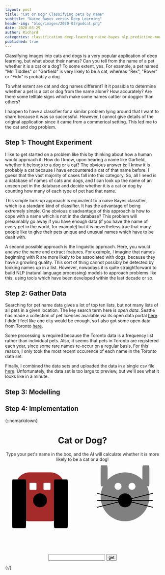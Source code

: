 ```yaml
---
layout: post
title: "Cat or Dog? Classifying pets by name"
subtitle: "Naive Bayes versus Deep Learning"
header-img: "blog/images/2020-03/godcat.png"
date: 2020-03-29
author: Richard
categories: classification deep-learning naive-bayes nlp predictive-models python
published: true
---
```

Classifying images into cats and dogs is a very popular application of deep learning, but what about their names? Can you tell from the name of a pet whether it is a cat or a dog? To some extent, yes. For example, a pet named "Mr. Tiddles" or "Garfield" is very likely to be a cat, whereas "Rex", "Rover" or "Fido" is probably a dog.

To what extent are cat and dog names different? It it possible to determine whether a pet is a cat or dog from the name alone? How accurately? Are there some telltale signs which make some names cattier or doggier than others?

I happen to have a classifier for a similar problem lying around that I want to share because it was so successful. However, I cannot give details of the original application since it came from a commerical setting. This led me to the cat and dog problem.

## Step 1: Thought Experiment

I like to get started on a problem like this by thinking about how a human would approach it. How do I know, upon hearing a name like Garfield, whether it belongs to a dog or a cat? The obvious answer is: I know it is probably a cat because I have encountered a cat of that name before. I guess that the vast majority of cases fall into this category. So, all I need is a database of names of cats and dogs, and I can look up the name of an unseen pet in the database and decide whether it is a cat or dog by counting how many of each type of pet had that name.

This simple look-up approach is equivalent to a naive Bayes classifier, which is a standard kind of classifier. It has the advantage of being extremely simple. One obvious disadvantage of this approach is how to cope with a name which is not in the database? This problem will presumably go away if you have enough data (if you have the name of every pet in the world, for example) but it is nevertheless true that many people like to give their pets unique and unusual names which have to be dealt with.

A second possible approach is the linguistic approach. Here, you would analyse the name and extract features. For example, I imagine that names beginning with R are more likely to be associated with dogs, because they have a growling quality. This sort of thing cannot possibly be detected by looking names up in a list. However, nowadays it is quite straightforward to build NLP (natural language processing) models to approach problems like this, using tools which have been developed within the last decade or so.

## Step 2: Gather Data

Searching for pet name data gives a lot of top ten lists, but not many lists of all pets in a given location. The key search term here is <i>open data</i>. Seattle has made a collection of pet licenses available via its open data portal [here](https://data.seattle.gov/Community/Seattle-Pet-Licenses/jguv-t9rb). I didn't feel like one city would be enough, so I also got some open data from Toronto [here](https://open.toronto.ca/dataset/licensed-dog-and-cat-names/).

Some processing is required because the Toronto data is a frequency list rather than individual pets. Also, it seems that pets in Toronto are registered each year, since some rare names re-occur on a regular basis. For this reason, I only took the most recent occurence of each name in the Toronto data set.

Finally, I combined the data sets and uploaded the data in a single csv file [here](https://github.com/rtrvale/datasets/). Unfortunately, the data set is too large to preview, but we'll see what it looks like in a minute.

## Step 3: Modelling

## Step 4: Implementation

{::nomarkdown}
<center><h1>Cat or Dog?</h1></center>
<center>Type your pet's name in the box, and the AI will calculate whether it is more likely to be a cat or a dog!</center>
<div style="display:flex; flex-direction:row; justify-content:center; align-items:center;
height: 300px;">
    <div id="dogPicture" style="
								  width : 300px;
								  height: 300px;
								  margin-right:25px;
								  margin-bottom:20px;
								  margin-top:20px;
								  transition: width 1s ease-in-out;
								  transition: height 1s ease-in-out;
">

<svg viewBox = "0 0 100 100" preserveAspectRatio="xMinYMin meet" width="300" height="300" id="dog">
  <rect x="15" y="15%" rx="20" ry="20" width="70%" height="70%"
  style="fill:brown;" />
  <rect x="10" y="25" rx="1" ry="5" width="20%" height="70%"
  style="fill:black;" />
  <rect x="70" y="25" rx="1" ry="5" width="20%" height="70%"
  style="fill:black;" />
  <rect x="35" y="30" rx="1" ry="1" width="10%" height="10%"
  style="fill:white;" />
  <rect x="55" y="30" rx="1" ry="1" width="10%" height="10%"
  style="fill:white;" />
  <rect x="40" y="45" rx="10" ry="10" width="20%" height="20%"
  style="fill:black;" />
</svg>
</div>
    <div id="catPicture" style=" 
								  width : 300px;
								  height: 300px;
								  margin-left: 25px;
								  margin-bottom:20px;
								  margin-top: 20px;
								  transition: width 1s ease-in-out; 
								  transition: height 1s ease-in-out;
								  ">
	<svg viewBox = "0 0 100 100">
  <rect x="15" y="15%" rx="35" ry="35" width="70%" height="70%"
  style="fill:grey;" />
  <rect x="15" y="5" rx="1" ry="5" width="10%" height="30%"
  style="fill:grey;" />
  <rect x="75" y="5" rx="1" ry="5" width="10%" height="30%"
  style="fill:grey;" />
  <rect x="35" y="30" rx="5" ry="5" width="10%" height="10%"
  style="fill:white;" />
  <rect x="55" y="30" rx="5" ry="5" width="10%" height="10%"
  style="fill:white;" />
  <rect x="40" y="45" rx="10" ry="10" width="20%" height="20%"
  style="fill:black;" />
  <line x1="50" y1="55" x2="10" y2="45" style="stroke:rgb(0,0,0);stroke-width:1" />
  <line x1="50" y1="55" x2="10" y2="55" style="stroke:rgb(0,0,0);stroke-width:1" />
  <line x1="50" y1="55" x2="10" y2="65" style="stroke:rgb(0,0,0);stroke-width:1" />
  <line x1="50" y1="55" x2="90" y2="45" style="stroke:rgb(0,0,0);stroke-width:1" />
  <line x1="50" y1="55" x2="90" y2="55" style="stroke:rgb(0,0,0);stroke-width:1" />
  <line x1="50" y1="55" x2="90" y2="65" style="stroke:rgb(0,0,0);stroke-width:1" />
</svg>							  
    </div>
</div>
<center><input type="text" id="form">
<button onclick="process();">get</button></center>
<center><div id="result" style="margin-top:10px;"></div></center>

<script type="text/javascript">
/*! fast-levenshtein 2016-12-27. Copyright Ramesh Nair <ram@hiddentao.com> (http://www.hiddentao.com/) 
(MIT License)
Copyright (c) 2013 Ramesh Nair
Permission is hereby granted, free of charge, to any person obtaining a copy of this software and associated documentation files (the "Software"), to deal in the Software without restriction, including without limitation the rights to use, copy, modify, merge, publish, distribute, sublicense, and/or sell copies of the Software, and to permit persons to whom the Software is furnished to do so, subject to the following conditions:
The above copyright notice and this permission notice shall be included in all copies or substantial portions of the Software.
THE SOFTWARE IS PROVIDED "AS IS", WITHOUT WARRANTY OF ANY KIND, EXPRESS OR IMPLIED, INCLUDING BUT NOT LIMITED TO THE WARRANTIES OF MERCHANTABILITY, FITNESS FOR A PARTICULAR PURPOSE AND NONINFRINGEMENT. IN NO EVENT SHALL THE AUTHORS OR COPYRIGHT HOLDERS BE LIABLE FOR ANY CLAIM, DAMAGES OR OTHER LIABILITY, WHETHER IN AN ACTION OF CONTRACT, TORT OR OTHERWISE, ARISING FROM, OUT OF OR IN CONNECTION WITH THE SOFTWARE OR THE USE OR OTHER DEALINGS IN THE SOFTWARE.
*/
!function(){"use strict";var a;try{a="undefined"!=typeof Intl&&"undefined"!=typeof Intl.Collator?Intl.Collator("generic",{sensitivity:"base"}):null}catch(b){console.log("Collator could not be initialized and wouldn't be used")}var c=[],d=[],e={get:function(b,e,f){var g=f&&a&&f.useCollator,h=b.length,i=e.length;if(0===h)return i;if(0===i)return h;var j,k,l,m,n;for(l=0;i>l;++l)c[l]=l,d[l]=e.charCodeAt(l);c[i]=i;var o;if(g)for(l=0;h>l;++l){for(k=l+1,m=0;i>m;++m)j=k,o=0===a.compare(b.charAt(l),String.fromCharCode(d[m])),k=c[m]+(o?0:1),n=j+1,k>n&&(k=n),n=c[m+1]+1,k>n&&(k=n),c[m]=j;c[m]=k}else for(l=0;h>l;++l){for(k=l+1,m=0;i>m;++m)j=k,o=b.charCodeAt(l)===d[m],k=c[m]+(o?0:1),n=j+1,k>n&&(k=n),n=c[m+1]+1,k>n&&(k=n),c[m]=j;c[m]=k}return k}};"undefined"!=typeof define&&null!==define&&define.amd?define(function(){return e}):"undefined"!=typeof module&&null!==module&&"undefined"!=typeof exports&&module.exports===exports?module.exports=e:"undefined"!=typeof self&&"function"==typeof self.postMessage&&"function"==typeof self.importScripts?self.Levenshtein=e:"undefined"!=typeof window&&null!==window&&(window.Levenshtein=e)}();
</script>
<script src="/blog/scripts/2020-03/tokens.js"></script>
<script src="/blog/scripts/2020-03/cat.js"></script>
<script src="/blog/scripts/2020-03/dog.js"></script>
<script type="text/javascript">
	var getPet = function(name, laplace=1){

	/* split the name into individual words */
	var words = name.split(" ");
	// perhaps no need to remove punctuation
	for (var i=0; i < words.length; i++){
		words[i] = words[i].trim().toUpperCase();
	}
	// words can still contain instances of "", the empty string
	
	/* for each word, count the number of cats and dogs */
	var probCat = 1;
	var probDog = 1;
	
	for (var i=0; i < words.length; i++){
		var word = words[i];
		var cats=0;
		var dogs=0;
		
		if (word != ""){
			// go through the list of tokens
			var minDistance = Levenshtein.get(word, tokens[0]);
			cats = 0;
			dogs = 0;
			var distance;
			
			for (var j=0; j < tokens.length; j++){
				distance = Levenshtein.get(word, tokens[j]);
				if (distance < minDistance){
					minDistance = distance;
					cats = cat[j];
					dogs = dog[j];
				} else if (distance === minDistance){
					cats += cat[j];
					dogs += dog[j];
				}
				if (distance === 0){
					// in this case there is an exact match so we are finished
					break;
				}
			}
		}
		probCat *= (cats + laplace)/(cat.length + laplace);
		probDog *= (dogs + laplace)/(dog.length + laplace);
	}
	
	/* multiply the probabilities as if they were independent */
	return probCat/(probCat + probDog);
}

var process = function(){
	var name = document.getElementById("form").value;
	var probCat = getPet(name);
	var output = name + " is ";
	if (probCat < 0.55 && probCat > 0.45){
		output += "possibly a ";
	} else if (probCat < 0.7 && probCat > 0.3){
		output += "probably a ";
	} else {
		output += "likely a ";
	}
	if (probCat > 0.5){
		output += "cat (";
	} else {
		output += "dog (";
	}
	output += Math.floor(probCat > 0.5 ? probCat*100 : (1-probCat)*100) + "%)";
	document.getElementById("dogPicture").style.width = 300*(1-probCat);
	document.getElementById("catPicture").style.width = 300*(probCat);
	document.getElementById("dogPicture").style.height = 300*(1-probCat);
	document.getElementById("catPicture").style.height = 300*(probCat);
	document.getElementById("result").innerHTML = "Computing...";
	setTimeout(function(){document.getElementById("result").innerHTML = output;}, 1000*Math.random());
	//document.getElementById("result").innerHTML = output;
}

document.onkeypress = function enter(e) {if (e.which == 13) { process(); }}
</script>
{:/}
